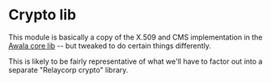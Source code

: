 # Crypto lib

This module is basically a copy of the X.509 and CMS implementation in the [Awala core lib](https://github.com/relaycorp/awala-jvm) -- but tweaked to do certain things differently.

This is likely to be fairly representative of what we'll have to factor out into a separate "Relaycorp crypto" library.
